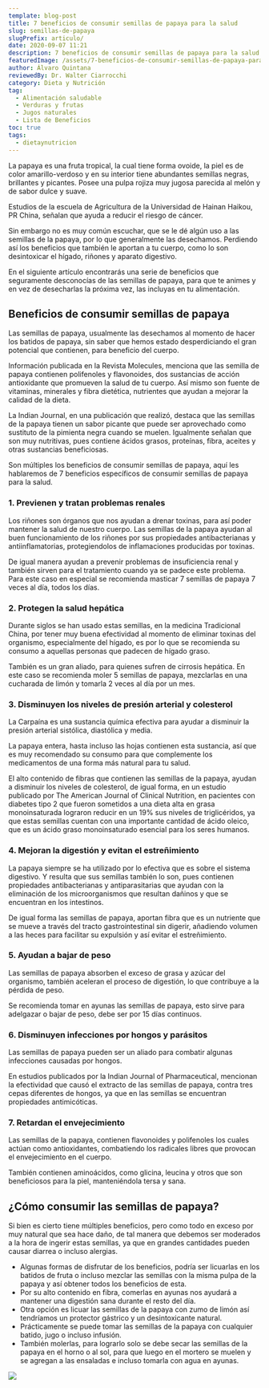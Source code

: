 ```yaml
---
template: blog-post
title: 7 beneficios de consumir semillas de papaya para la salud
slug: semillas-de-papaya
slugPrefix: articulo/
date: 2020-09-07 11:21
description: 7 beneficios de consumir semillas de papaya para la salud
featuredImage: /assets/7-beneficios-de-consumir-semillas-de-papaya-para-la-salud.jpg
author: Álvaro Quintana
reviewedBy: Dr. Walter Ciarrocchi
category: Dieta y Nutrición
tag:
  - Alimentación saludable
  - Verduras y frutas
  - Jugos naturales
  - Lista de Beneficios
toc: true
tags:
  - dietaynutricion
---
```

<!--StartFragment-->

La papaya es una fruta tropical, la cual tiene forma ovoide, la piel es de color amarillo-verdoso y en su interior tiene abundantes semillas negras, brillantes y picantes. Posee una pulpa rojiza muy jugosa parecida al melón y de sabor dulce y suave.

Estudios de la escuela de Agricultura de la Universidad de Hainan Haikou, PR China, señalan que ayuda a reducir el riesgo de cáncer.

Sin embargo no es muy común escuchar, que se le dé algún uso a las semillas de la papaya, por lo que generalmente las desechamos. Perdiendo así los beneficios que también le aportan a tu cuerpo, como lo son desintoxicar el hígado, riñones y aparato digestivo.

En el siguiente artículo encontrarás una serie de beneficios que seguramente desconocías de las semillas de papaya, para que te animes y en vez de desecharlas la próxima vez, las incluyas en tu alimentación.

## Beneficios de consumir semillas de papaya

Las semillas de papaya, usualmente las desechamos al momento de hacer los batidos de papaya, sin saber que hemos estado desperdiciando el gran potencial que contienen, para beneficio del cuerpo.

Información publicada en la Revista Molecules, menciona que las semilla de papaya contienen polifenoles y flavonoides, dos sustancias de acción antioxidante que promueven la salud de tu cuerpo. Así mismo son fuente de vitaminas, minerales y fibra dietética, nutrientes que ayudan a mejorar la calidad de la dieta.

La Indian Journal, en una publicación que realizó, destaca que las semillas de la papaya tienen un sabor picante que puede ser aprovechado como sustituto de la pimienta negra cuando se muelen. Igualmente señalan que son muy nutritivas, pues contiene ácidos grasos, proteínas, fibra, aceites y otras sustancias beneficiosas.

Son múltiples los beneficios de consumir semillas de papaya, aquí les hablaremos de 7 beneficios específicos de consumir semillas de papaya para la salud.

### 1. Previenen y tratan problemas renales

Los riñones son órganos que nos ayudan a drenar toxinas, para así poder mantener la salud de nuestro cuerpo. Las semillas de la papaya ayudan al buen funcionamiento de los riñones por sus propiedades antibacterianas y antiinflamatorias, protegiendolos de inflamaciones producidas por toxinas.

De igual manera ayudan a prevenir problemas de insuficiencia renal y también sirven para el tratamiento cuando ya se padece este problema. Para este caso en especial se recomienda masticar 7 semillas de papaya 7 veces al día, todos los días.

### 2. Protegen la salud hepática

Durante siglos se han usado estas semillas, en la medicina Tradicional China, por tener muy buena efectividad al momento de eliminar toxinas del organismo, especialmente del hígado, es por lo que se recomienda su consumo a aquellas personas que padecen de hígado graso.

También es un gran aliado, para quienes sufren de cirrosis hepática. En este caso se recomienda moler 5 semillas de papaya, mezclarlas en una cucharada de limón y tomarla 2 veces al día por un mes.

### 3. Disminuyen los niveles de presión arterial y colesterol

La Carpaína es una sustancia química efectiva para ayudar a disminuir la presión arterial sistólica, diastólica y media.

La papaya entera, hasta incluso las hojas contienen esta sustancia, así que es muy recomendado su consumo para que complemente los medicamentos de una forma más natural para tu salud.

El alto contenido de fibras que contienen las semillas de la papaya, ayudan a disminuir los niveles de colesterol, de igual forma, en un estudio publicado por The American Journal of Clinical Nutrition, en pacientes con diabetes tipo 2 que fueron sometidos a una dieta alta en grasa monoinsaturada lograron reducir en un 19% sus niveles de triglicéridos, ya que estas semillas cuentan con una importante cantidad de ácido oleico, que es un ácido graso monoinsaturado esencial para los seres humanos.

### 4. Mejoran la digestión y evitan el estreñimiento

La papaya siempre se ha utilizado por lo efectiva que es sobre el sistema digestivo. Y resulta que sus semillas también lo son, pues contienen propiedades antibacterianas y antiparasitarias que ayudan con la eliminación de los microorganismos que resultan dañinos y que se encuentran en los intestinos.

De igual forma las semillas de papaya, aportan fibra que es un nutriente que se mueve a través del tracto gastrointestinal sin digerir, añadiendo volumen a las heces para facilitar su expulsión y así evitar el estreñimiento.

### 5. Ayudan a bajar de peso

Las semillas de papaya absorben el exceso de grasa y azúcar del organismo, también aceleran el proceso de digestión, lo que contribuye a la pérdida de peso.

Se recomienda tomar en ayunas las semillas de papaya, esto sirve para adelgazar o bajar de peso, debe ser por 15 días continuos.

### 6. Disminuyen infecciones por hongos y parásitos

Las semillas de papaya pueden ser un aliado para combatir algunas infecciones causadas por hongos.

En estudios publicados por la Indian Journal of Pharmaceutical, mencionan la efectividad que causó el extracto de las semillas de papaya, contra tres cepas diferentes de hongos, ya que en las semillas se encuentran propiedades antimicóticas.

### 7. Retardan el envejecimiento

Las semillas de la papaya, contienen flavonoides y polifenoles los cuales actúan como antioxidantes, combatiendo los radicales libres que provocan el envejecimiento en el cuerpo.

También contienen aminoácidos, como glicina, leucina y otros que son beneficiosos para la piel, manteniéndola tersa y sana.

## ¿Cómo consumir las semillas de papaya?

Si bien es cierto tiene múltiples beneficios, pero como todo en exceso por muy natural que sea hace daño, de tal manera que debemos ser moderados a la hora de ingerir estas semillas, ya que en grandes cantidades pueden causar diarrea o incluso alergias.

* Algunas formas de disfrutar de los beneficios, podría ser licuarlas en los batidos de fruta o incluso mezclar las semillas con la misma pulpa de la papaya y así obtener todos los beneficios de esta.
* Por su alto contenido en fibra, comerlas en ayunas nos ayudará a mantener una digestión sana durante el resto del día.
* Otra opción es licuar las semillas de la papaya con zumo de limón así tendríamos un protector gástrico y un desintoxicante natural.
* Prácticamente se puede tomar las semillas de la papaya con cualquier batido, jugo o incluso infusión.
* También molerlas, para lograrlo solo se debe secar las semillas de la papaya en el horno o al sol, para que luego en el mortero se muelen y se agregan a las ensaladas e incluso tomarla con agua en ayunas.

![](/assets/beneficios-de-consumir-papaya.png)

<!--EndFragment-->